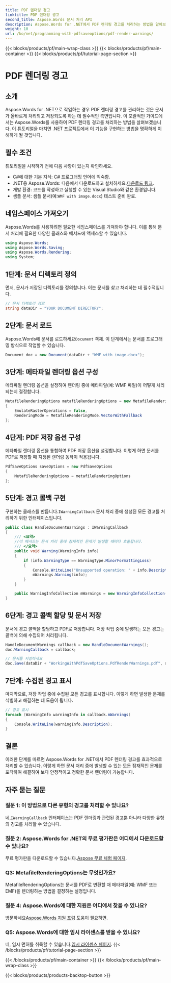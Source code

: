 ```yaml
---
title: PDF 렌더링 경고
linktitle: PDF 렌더링 경고
second_title: Aspose.Words 문서 처리 API
description: Aspose.Words for .NET에서 PDF 렌더링 경고를 처리하는 방법을 알아보세요. 이 자세한 가이드는 문서가 올바르게 처리되고 저장되도록 보장합니다.
weight: 10
url: /ko/net/programming-with-pdfsaveoptions/pdf-render-warnings/
---
```


{{< blocks/products/pf/main-wrap-class >}}
{{< blocks/products/pf/main-container >}}
{{< blocks/products/pf/tutorial-page-section >}}

# PDF 렌더링 경고

## 소개

Aspose.Words for .NET으로 작업하는 경우 PDF 렌더링 경고를 관리하는 것은 문서가 올바르게 처리되고 저장되도록 하는 데 필수적인 측면입니다. 이 포괄적인 가이드에서는 Aspose.Words를 사용하여 PDF 렌더링 경고를 처리하는 방법을 살펴보겠습니다. 이 튜토리얼을 마치면 .NET 프로젝트에서 이 기능을 구현하는 방법을 명확하게 이해하게 될 것입니다.

## 필수 조건

튜토리얼을 시작하기 전에 다음 사항이 있는지 확인하세요.

- C#에 대한 기본 지식: C# 프로그래밍 언어에 익숙함.
-  .NET용 Aspose.Words: 다음에서 다운로드하고 설치하세요.[다운로드 링크](https://releases.aspose.com/words/net/).
- 개발 환경: 코드를 작성하고 실행할 수 있는 Visual Studio와 같은 환경입니다.
-  샘플 문서: 샘플 문서(예:`WMF with image.docx`) 테스트 준비 완료.

## 네임스페이스 가져오기

Aspose.Words를 사용하려면 필요한 네임스페이스를 가져와야 합니다. 이를 통해 문서 처리에 필요한 다양한 클래스와 메서드에 액세스할 수 있습니다.

```csharp
using Aspose.Words;
using Aspose.Words.Saving;
using Aspose.Words.Rendering;
using System;
```

## 1단계: 문서 디렉토리 정의

먼저, 문서가 저장된 디렉토리를 정의합니다. 이는 문서를 찾고 처리하는 데 필수적입니다.

```csharp
// 문서 디렉토리 경로
string dataDir = "YOUR DOCUMENT DIRECTORY";
```

## 2단계: 문서 로드

 Aspose.Words에 문서를 로드하세요`Document` 객체. 이 단계에서는 문서를 프로그래밍 방식으로 작업할 수 있습니다.

```csharp
Document doc = new Document(dataDir + "WMF with image.docx");
```

## 3단계: 메타파일 렌더링 옵션 구성

메타파일 렌더링 옵션을 설정하여 렌더링 중에 메타파일(예: WMF 파일)이 어떻게 처리되는지 결정합니다.

```csharp
MetafileRenderingOptions metafileRenderingOptions = new MetafileRenderingOptions
{
    EmulateRasterOperations = false,
    RenderingMode = MetafileRenderingMode.VectorWithFallback
};
```

## 4단계: PDF 저장 옵션 구성

메타파일 렌더링 옵션을 통합하여 PDF 저장 옵션을 설정합니다. 이렇게 하면 문서를 PDF로 저장할 때 지정된 렌더링 동작이 적용됩니다.

```csharp
PdfSaveOptions saveOptions = new PdfSaveOptions
{
    MetafileRenderingOptions = metafileRenderingOptions
};
```

## 5단계: 경고 콜백 구현

 구현하는 클래스를 만듭니다.`IWarningCallback` 문서 처리 중에 생성된 모든 경고를 처리하기 위한 인터페이스입니다.

```csharp
public class HandleDocumentWarnings : IWarningCallback
{
    /// <요약>
    //이 메서드는 문서 처리 중에 잠재적인 문제가 발생할 때마다 호출됩니다.
    /// </요약>
    public void Warning(WarningInfo info)
    {
        if (info.WarningType == WarningType.MinorFormattingLoss)
        {
            Console.WriteLine("Unsupported operation: " + info.Description);
            mWarnings.Warning(info);
        }
    }

    public WarningInfoCollection mWarnings = new WarningInfoCollection();
}
```

## 6단계: 경고 콜백 할당 및 문서 저장

문서에 경고 콜백을 할당하고 PDF로 저장합니다. 저장 작업 중에 발생하는 모든 경고는 콜백에 의해 수집되어 처리됩니다.

```csharp
HandleDocumentWarnings callback = new HandleDocumentWarnings();
doc.WarningCallback = callback;

// 문서를 저장하세요
doc.Save(dataDir + "WorkingWithPdfSaveOptions.PdfRenderWarnings.pdf", saveOptions);
```

## 7단계: 수집된 경고 표시

마지막으로, 저장 작업 중에 수집된 모든 경고를 표시합니다. 이렇게 하면 발생한 문제를 식별하고 해결하는 데 도움이 됩니다.

```csharp
// 경고 표시
foreach (WarningInfo warningInfo in callback.mWarnings)
{
    Console.WriteLine(warningInfo.Description);
}
```

## 결론

이러한 단계를 따르면 Aspose.Words for .NET에서 PDF 렌더링 경고를 효과적으로 처리할 수 있습니다. 이렇게 하면 문서 처리 중에 발생할 수 있는 모든 잠재적인 문제를 포착하여 해결하여 보다 안정적이고 정확한 문서 렌더링이 가능합니다.

## 자주 묻는 질문

### 질문 1: 이 방법으로 다른 유형의 경고를 처리할 수 있나요?

 네,`IWarningCallback` 인터페이스는 PDF 렌더링과 관련된 경고뿐 아니라 다양한 유형의 경고를 처리할 수 있습니다.

### 질문 2: Aspose.Words for .NET의 무료 평가판은 어디에서 다운로드할 수 있나요?

 무료 평가판을 다운로드할 수 있습니다.[Aspose 무료 체험 페이지](https://releases.aspose.com/).

### Q3: MetafileRenderingOptions는 무엇인가요?

MetafileRenderingOptions는 문서를 PDF로 변환할 때 메타파일(예: WMF 또는 EMF)을 렌더링하는 방법을 결정하는 설정입니다.

### 질문 4: Aspose.Words에 대한 지원은 어디에서 찾을 수 있나요?

 방문하세요[Aspose.Words 지원 포럼](https://forum.aspose.com/c/words/8) 도움이 필요하면.

### Q5: Aspose.Words에 대한 임시 라이센스를 받을 수 있나요?

 네, 임시 면허를 취득할 수 있습니다.[임시 라이센스 페이지](https://purchase.aspose.com/temporary-license/).
{{< /blocks/products/pf/tutorial-page-section >}}

{{< /blocks/products/pf/main-container >}}
{{< /blocks/products/pf/main-wrap-class >}}

{{< blocks/products/products-backtop-button >}}
